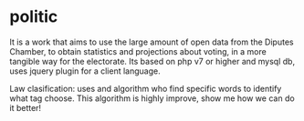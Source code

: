 # politic
It is a work that aims to use the large amount of open data from the Diputes Chamber, to obtain statistics and projections about voting, in a more tangible way for the electorate.
Its based on php v7 or higher and mysql db, uses jquery plugin for a client language.

Law clasification: uses and algorithm who find specific words to identify what tag choose.
This algorithm is highly improve, show me how we can do it better!
